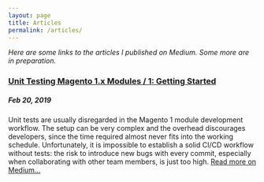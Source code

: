 ```yaml
---
layout: page
title: Articles
permalink: /articles/
---
```


*Here are some links to the articles I published on Medium. Some more are in preparation.*

### [Unit Testing Magento 1.x Modules / 1: Getting Started](https://medium.com/@gianpiero.addis/unit-testing-magento-1-x-modules-1-getting-started-6979913c18b7)
##### Feb 20, 2019
Unit tests are usually disregarded in the Magento 1 module development workflow. The setup can be very complex and the overhead discourages developers, since the time required almost never fits into the working schedule. Unfortunately, it is impossible to establish a solid CI/CD workflow without tests: the risk to introduce new bugs with every commit, especially when collaborating with other team members, is just too high. [Read more on Medium...](https://medium.com/@gianpiero.addis/unit-testing-magento-1-x-modules-1-getting-started-6979913c18b7)
